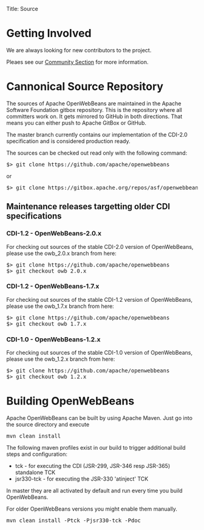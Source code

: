 Title: Source

# Getting Involved

We are always looking for new contributors to the project.

Pleaes see our [Community Section](community.html) for more information.

# Cannonical Source Repository

The sources of Apache OpenWebBeans are maintained in the Apache Software Foundation gitbox repository.
This is the repository where all committers work on.
It gets mirrored to GitHub in both directions.
That means you can either push to Apache GitBox or GitHub.

The master branch currently contains our implementation of the CDI-2.0 specification and is considered production ready.

The sources can be checked out read only with the following command:

<pre>
$> git clone https://github.com/apache/openwebbeans
</pre>

or
<pre>
$> git clone https://gitbox.apache.org/repos/asf/openwebbeans.git
</pre>


## Maintenance releases targetting older CDI specifications

### CDI-1.2 - OpenWebBeans-2.0.x

For checking out sources of the stable CDI-2.0 version of OpenWebBeans, please use the owb_2.0.x branch from here:

<pre>
$> git clone https://github.com/apache/openwebbeans
$> git checkout owb_2.0.x
</pre>

### CDI-1.2 - OpenWebBeans-1.7.x

For checking out sources of the stable CDI-1.2 version of OpenWebBeans, please use the owb_1.7.x branch from here:

<pre>
$> git clone https://github.com/apache/openwebbeans
$> git checkout owb_1.7.x
</pre>

### CDI-1.0 - OpenWebBeans-1.2.x

For checking out sources of the stable CDI-1.0 version of OpenWebBeans, please use the owb_1.2.x branch from here:

<pre>
$> git clone https://github.com/apache/openwebbeans
$> git checkout owb_1.2.x
</pre>


# Building OpenWebBeans

Apache OpenWebBeans can be built by using Apache Maven. Just go into the source directory and execute

<pre>
mvn clean install
</pre>

The following maven profiles exist in our build to trigger additional build steps and configuration:

* tck - for executing the CDI (JSR-299, JSR-346 resp JSR-365) standalone TCK
* jsr330-tck - for executing the JSR-330 'atinject' TCK


In master they are all activated by default and run every time you build OpenWebBeans.

For older OpenWebBeans versions you might enable them manually.

<pre>
mvn clean install -Ptck -Pjsr330-tck -Pdoc
</pre>
